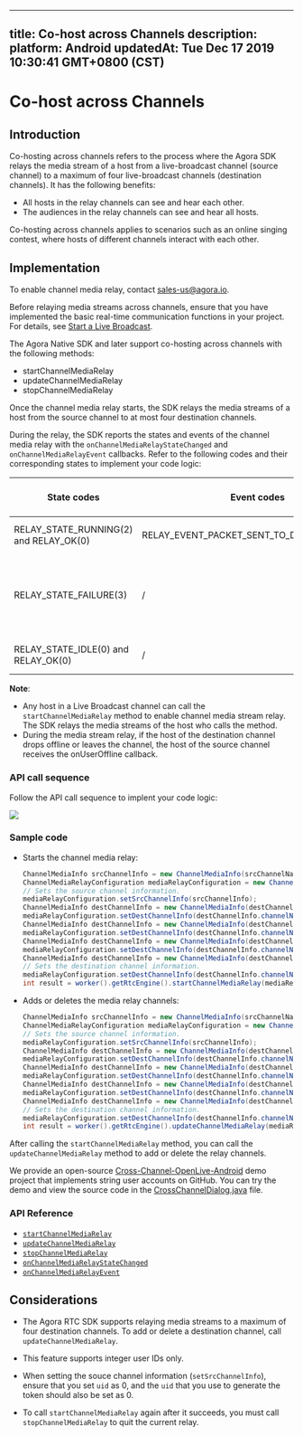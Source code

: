 
---
title: Co-host across Channels
description: 
platform: Android
updatedAt: Tue Dec 17 2019 10:30:41 GMT+0800 (CST)
---
# Co-host across Channels
## Introduction

Co-hosting across channels refers to the process where the Agora SDK relays the media stream of a host from a live-broadcast channel (source channel) to a maximum of four live-broadcast channels (destination channels). It has the following benefits:

- All hosts in the relay channels can see and hear each other.
- The audiences in the relay channels can see and hear all hosts.

Co-hosting across channels applies to scenarios such as an online singing contest, where hosts of different channels interact with each other.

## Implementation

<div class="alert note">To enable channel media relay, contact <a href="mailto:sales@agora.io">sales-us@agora.io</a>.</div>

Before relaying media streams across channels, ensure that you have implemented the basic real-time communication functions in your project. For details, see [Start a Live Broadcast](../../en/Interactive%20Broadcast/start_live_android.md).

The Agora Native SDK and later support co-hosting across channels with the following methods:

- startChannelMediaRelay
- updateChannelMediaRelay
- stopChannelMediaRelay

Once the channel media relay starts, the SDK relays the media streams of a host from the source channel to at most four destination channels.

During the relay, the SDK reports the states and events of the channel media relay with the `onChannelMediaRelayStateChanged` and `onChannelMediaRelayEvent` callbacks. Refer to the following codes and their corresponding states to implement your code logic:

| State codes | Event codes | The media stream relay state |
| ---------------- | ---------------- | ---------------- |
| RELAY_STATE_RUNNING(2) and RELAY_OK(0)      | RELAY_EVENT_PACKET_SENT_TO_DEST_CHANNEL(4)     | The channel media relay starts.      |
| RELAY_STATE_FAILURE(3)      | /     | Exceptions occur for the media stream relay. Refer to the error parameter for troubleshooting.      |
| RELAY_STATE_IDLE(0) and RELAY_OK(0)      | /     | The channel media relay stops.      |

**Note**:
- Any host in a Live Broadcast channel can call the `startChannelMediaRelay` method to enable channel media stream relay. The SDK relays the media streams of the host who calls the method.
- During the media stream relay, if the host of the destination channel drops offline or leaves the channel, the host of the source channel receives the onUserOffline callback.

### API call sequence

Follow the API call sequence to implent your code logic:

![](https://web-cdn.agora.io/docs-files/1568962085119)

### Sample code

- Starts the channel media relay:

	```java
	ChannelMediaInfo srcChannelInfo = new ChannelMediaInfo(srcChannelName,srcToken,workerSrcUid);
	ChannelMediaRelayConfiguration mediaRelayConfiguration = new ChannelMediaRelayConfiguration();
	// Sets the source channel information.
	mediaRelayConfiguration.setSrcChannelInfo(srcChannelInfo);
	ChannelMediaInfo destChannelInfo = new ChannelMediaInfo(destChannelName1, destToken1, workerDestUid1);
	mediaRelayConfiguration.setDestChannelInfo(destChannelInfo.channelName,destChannelInfo);
	ChannelMediaInfo destChannelInfo = new ChannelMediaInfo(destChannelName2, destToken2, workerDestUid2);
	mediaRelayConfiguration.setDestChannelInfo(destChannelInfo.channelName,destChannelInfo);
	ChannelMediaInfo destChannelInfo = new ChannelMediaInfo(destChannelName3, destToken3, workerDestUid3);
	mediaRelayConfiguration.setDestChannelInfo(destChannelInfo.channelName,destChannelInfo);
	ChannelMediaInfo destChannelInfo = new ChannelMediaInfo(destChannelName4, destToken4, workerDestUid4);
	// Sets the destination channel information.
	mediaRelayConfiguration.setDestChannelInfo(destChannelInfo.channelName,destChannelInfo);
	int result = worker().getRtcEngine().startChannelMediaRelay(mediaRelayConfiguration);
	```

- Adds or deletes the media relay channels:

	```java
	ChannelMediaInfo srcChannelInfo = new ChannelMediaInfo(srcChannelName,srcToken,workerSrcUid);
	ChannelMediaRelayConfiguration mediaRelayConfiguration = new ChannelMediaRelayConfiguration();
	// Sets the source channel information.
	mediaRelayConfiguration.setSrcChannelInfo(srcChannelInfo);
	ChannelMediaInfo destChannelInfo = new ChannelMediaInfo(destChannelName1, destToken1, workerDestUid1);
	mediaRelayConfiguration.setDestChannelInfo(destChannelInfo.channelName,destChannelInfo);
	ChannelMediaInfo destChannelInfo = new ChannelMediaInfo(destChannelName2, destToken2, workerDestUid2);
	mediaRelayConfiguration.setDestChannelInfo(destChannelInfo.channelName,destChannelInfo);
	ChannelMediaInfo destChannelInfo = new ChannelMediaInfo(destChannelName3, destToken3, workerDestUid3);
	mediaRelayConfiguration.setDestChannelInfo(destChannelInfo.channelName,destChannelInfo);
	ChannelMediaInfo destChannelInfo = new ChannelMediaInfo(destChannelName4, destToken4, workerDestUid4);
	// Sets the destination channel information.
	mediaRelayConfiguration.setDestChannelInfo(destChannelInfo.channelName,destChannelInfo);
	int result = worker().getRtcEngine().updateChannelMediaRelay(mediaRelayConfiguration);
	```

<div class="alert note">After calling the <code>startChannelMediaRelay</code> method, you can call the <code>updateChannelMediaRelay</code> method to add or delete the relay channels.</div>

We provide an open-source [Cross-Channel-OpenLive-Android](https://github.com/AgoraIO/Advanced-Video/blob/master/Cross-Channel/Cross-Channel-OpenLive-Android) demo project that implements string user accounts on GitHub. You can try the demo and view the source code in the [CrossChannelDialog.java](https://github.com/AgoraIO/Advanced-Video/blob/master/Cross-Channel/Cross-Channel-OpenLive-Android/app/src/main/java/io/agora/openlive/ui/CrossChannelDialog.java) file.

### API Reference

- [`startChannelMediaRelay`](https://docs.agora.io/en/Interactive%20Broadcast/API%20Reference/java/classio_1_1agora_1_1rtc_1_1_rtc_engine.html#a6f09ba685f8ab01d7dc06173286950f6)
- [`updateChannelMediaRelay`](https://docs.agora.io/en/Interactive%20Broadcast/API%20Reference/java/classio_1_1agora_1_1rtc_1_1_rtc_engine.html#abd40d706379d27cf617376a504f394bd)
- [`stopChannelMediaRelay`](https://docs.agora.io/en/Interactive%20Broadcast/API%20Reference/java/classio_1_1agora_1_1rtc_1_1_rtc_engine.html#a0f9f19e48c21190dd4e697dec632c328)
- [`onChannelMediaRelayStateChanged`](https://docs.agora.io/en/Interactive%20Broadcast/API%20Reference/java/classio_1_1agora_1_1rtc_1_1_i_rtc_engine_event_handler.html#a89fd95b3536e8e6afd5f001926162f66)
- [`onChannelMediaRelayEvent`](https://docs.agora.io/en/Interactive%20Broadcast/API%20Reference/java/classio_1_1agora_1_1rtc_1_1_i_rtc_engine_event_handler.html#a6fe2367e9ea61e48a4cc3b373d198b54)

## Considerations

- The Agora RTC SDK supports relaying media streams to a maximum of four destination channels. To add or delete a destination channel, call `updateChannelMediaRelay`.
- This feature supports integer user IDs only.




- When setting the souce channel information (`setSrcChannelInfo`), ensure that you set `uid` as 0, and the `uid` that you use to generate the token should also be set as 0.

- To call `startChannelMediaRelay` again after it succeeds, you must call `stopChannelMediaRelay` to quit the current relay.

